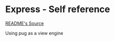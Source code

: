 # Express - Self reference
[README's Source](https://www.terlici.com/2014/09/29/express-router.html "README's Source title")

Using pug as a view engine
